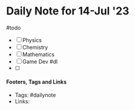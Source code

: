 
# Daily Note for 14-Jul '23
#todo
- [ ] Physics
- [ ] Chemistry
- [ ] Mathematics
- [ ] Game Dev
#dl 
- [ ] 

#### Footers, Tags and Links
- Tags: #dailynote 
- Links: 

[^1]: